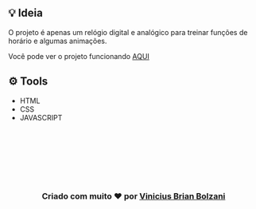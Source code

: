 
## 💡 Ideia 

O projeto é apenas um relógio digital e analógico para treinar funções de horário e algumas animações.

Você pode ver o projeto funcionando [AQUI]()

## ⚙️ Tools

 - HTML
 - CSS
 - JAVASCRIPT


 <br>

<br>
<br>

<br>
<br>
<br>
<h3 align="center"> Criado com muito ❤️ por <a href="https://github.com/VBrianB"> Vinicius Brian Bolzani</a></h2>